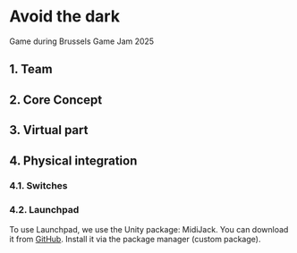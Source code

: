 # Avoid the dark
Game during Brussels Game Jam 2025

## 1. Team

## 2. Core Concept

## 3. Virtual part

## 4. Physical integration
### 4.1. Switches


### 4.2. Launchpad
To use Launchpad, we use the Unity package: MidiJack.
You can download it from [GitHub](https://github.com/keijiro/MidiJack?tab=readme-ov-file).
Install it via the package manager (custom package).


